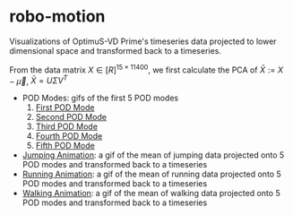# robo-motion
Visualizations of OptimuS-VD Prime's timeseries data projected to lower dimensional space and transformed back to a timeseries.

From the data matrix $X \in \mathbb[R]^{15×11400}$, we first calculate the PCA of $\bar{X} := X-\vec{\mu}$, $\bar{X} = U \Sigma V^T$

- POD Modes: gifs of the first 5 POD modes
	1. [First POD Mode](https://github.com/Krishna-Saxena/robo-motion/blob/main/POD_Mode_1.gif)
	2. [Second POD Mode](https://github.com/Krishna-Saxena/robo-motion/blob/main/POD_Mode_2.gif)
	3. [Third POD Mode](https://github.com/Krishna-Saxena/robo-motion/blob/main/POD_Mode_3.gif)
	4. [Fourth POD Mode](https://github.com/Krishna-Saxena/robo-motion/blob/main/POD_Mode_4.gif)
	5. [Fifth POD Mode](https://github.com/Krishna-Saxena/robo-motion/blob/main/POD_Mode_5.gif)
- [Jumping Animation](https://github.com/Krishna-Saxena/robo-motion/blob/main/Low_Dim_Jumping.gif): a gif of the mean of jumping data projected onto 5 POD modes and transformed back to a timeseries
- [Running Animation](https://github.com/Krishna-Saxena/robo-motion/blob/main/Low_Dim_Running.gif): a gif of the mean of running data projected onto 5 POD modes and transformed back to a timeseries
- [Walking Animation](https://github.com/Krishna-Saxena/robo-motion/blob/main/Low_Dim_Walking.gif): a gif of the mean of walking data projected onto 5 POD modes and transformed back to a timeseries

